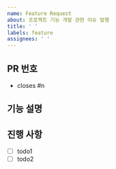 ```yaml
---
name: Feature Request
about: 프로젝트 기능 개발 관련 이슈 발행
title: ' '
labels: feature
assignees: ' '
---
```


## PR 번호

- closes #n

## 기능 설명 <!-- 개발할 기능에 대한 간단한 설명 작성 -->

## 진행 사항 <!-- 할 일 목록을 만들고 진행 사항 표시 -->

- [ ] todo1
- [ ] todo2
